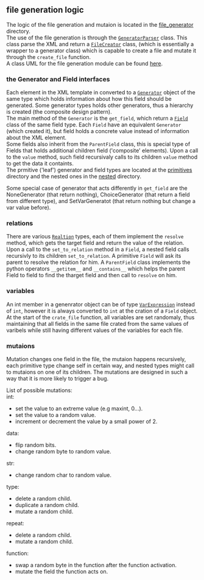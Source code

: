 ## file generation logic
The logic of the file generation and mutaion is located in the [file_generator](../src/file_generator) directory.
<br>The use of the file generation is through the [`GeneratorParser`](../src/file_generator/generator_parser.py) class.
This class parse the XML and return a [`FileCreator`](..\src\file_generator\file_creator.py) class, (which is essentially a wrapper to a generator class) which is capable to create a file and mutate it through the `create_file` function.<br>
A class UML for the file generation  module can be found [here](./file_generation_UML.png).

### the Generator and Field interfaces
Each element in the XML template in converted to a [`Generator`](../src/file_generator/generator.py) object of the same type which holds information about how this field should be generated. Some generator types holds other generators, thus a hierarchy is created (the composite design pattern).<br>
The main method of the `Generator` is the `get_field`, which return a [`Field`](../src/file_generator/field.py) class of the same field type. Each `Field` have an equivalent `Generator` (which created it), but field holds a concrete value instead of information about the XML element. <br>Some fields also inherit from the `ParentField` class, this is special type of Fields that holds additional children field ('composite' elements). Upon a call to the `value` method, such field recursivaly calls to its children `value` method to get the data it containts.<br>
The prmitive ('leaf') generator and field types are located at the [primitives](../src/file_generator/primitives/) directory and the nested ones in the [nested](../src/file_generator/nested/) directory.

Some special case of generator that acts differently in `get_field` are the NoneGenerator (that return nothing), ChoiceGenerator (that return a field from different type), and SetVarGeneratot (that return nothing but change a var value before).

### relations
There are various [`Realtion`](../src/file_generator/relation.py) types, each of them implement the `resolve` method, which gets the target field and return the value of the relation.<br>
Upon a call to the `set_to_relation` method in a `Field`, a nested field calls recursivly to its children `set_to_relation`. A primitive `Field` will ask its parent to resolve the relation for him. A `ParentField` class implements the python operators `__getitem__` and `__contains__` which helps the parent Field to field to find the tharget field and then call to `resolve` on him.

### variables
An int member in a genenrator object can be of type [`VarExpression`](../src/file_generator/var_expression.py) instead of `int`, however it is always converted to `int` at the cration of a `Field` object. At the start of the `crate_file` function, all variables are set randomaly, thus maintaining that all fields in the same file crated from the same values of varibels while still having different values of the variables for each file.

### mutaions
Mutation changes one field in the file, the mutaion happens recursively, each primitive type change self in certain way, and nested types might call to mutaions on one of its children. The mutations are designed in such a way that it is more likely to trigger a bug.<br>

List of possible mutations:<br>
int:
- set the value to an extreme value (e.g maxint, 0...).
- set the value to a random value.
- increment or decrement the value by a small power of 2.

data:
- flip random bits.
- change random byte to random value.

str:
- change random char to random value.

type:
- delete a random child.
- duplicate a random child.
- mutate a random child.

repeat:
- delete a random child.
- mutate a random child.

function:
- swap a random byte in the function after the function activation.
- mutate the field the function acts on.
